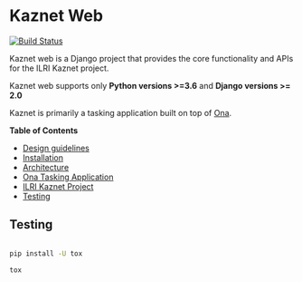 # Kaznet Web

[![Build Status](http://cicd.onalabs.org/api/badges/onaio/kaznet-web/status.svg)](http://cicd.onalabs.org/onaio/kaznet-web)

Kaznet web is a Django project that provides the core functionality and APIs for the ILRI Kaznet project.

Kaznet web supports only **Python versions >=3.6** and **Django versions >= 2.0**

Kaznet is primarily a tasking application built on top of [Ona](http://ona.io).

**Table of Contents**

* [Design guidelines](https://github.com/onaio/kaznet-web/blob/master/docs/design.md)
* [Installation](https://github.com/onaio/kaznet-web/blob/master/docs/installation.md)
* [Architecture](https://github.com/onaio/kaznet-web/blob/master/docs/architecture.md)
* [Ona Tasking Application](https://github.com/onaio/tasking)
* [ILRI Kaznet Project](https://github.com/onaio/kaznet-web/blob/master/docs/project.md)
* [Testing](https://github.com/onaio/kaznet-web#testing)

## Testing

```sh

pip install -U tox

tox

```
